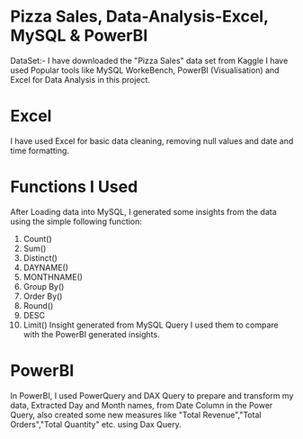 # Pizza Sales, Data-Analysis-Excel, MySQL & PowerBI

DataSet:- I have downloaded the "Pizza Sales" data set from Kaggle
I have used Popular tools like MySQL WorkeBench, PowerBI (Visualisation) and Excel for Data Analysis in this project.

# Excel 
I have used Excel for basic data cleaning, removing null values and date and time formatting.

# Functions I Used
After Loading data into MySQL, I generated some insights from the data using the simple following function:
1) Count()
2) Sum()
3) Distinct()
4) DAYNAME()
5) MONTHNAME()
6) Group By()
7) Order By()
8) Round()
9) DESC
10) Limit()
Insight generated from MySQL Query I used them to compare with the PowerBI generated insights.

# PowerBI
In PowerBI, 
I used PowerQuery and DAX Query to prepare and transform my data,
Extracted Day and Month names, from Date Column in the Power Query, also created some new measures like "Total Revenue","Total Orders","Total Quantity" etc.
using Dax Query.
